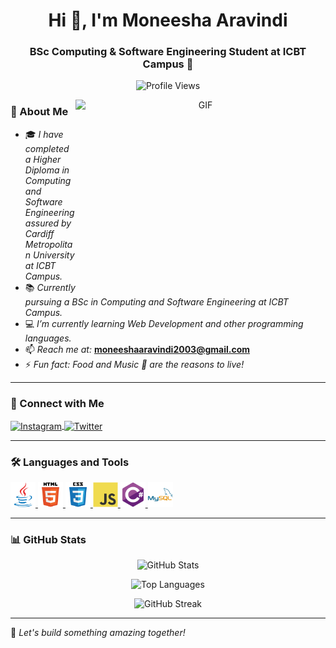 <h1 align="center">Hi 👋, I'm Moneesha Aravindi</h1>
<h3 align="center">BSc Computing & Software Engineering Student at ICBT Campus 🌟</h3>

<p align="center">
  <img src="https://komarev.com/ghpvc/?username=Moneesha2003&label=Profile%20views&color=0e75b6&style=flat" alt="Profile Views" />
</p>

<a target="_blank" align="center">
  <img align="right" height="300" width="400" alt="GIF" src="https://media.giphy.com/media/SWoSkN6DxTszqIKEqv/giphy.gif">
</a>

### 🌱 About Me
- 🎓 *I have completed a Higher Diploma in Computing and Software Engineering assured by Cardiff Metropolitan University at ICBT Campus.*
- 📚 *Currently pursuing a BSc in Computing and Software Engineering at ICBT Campus.*
- 💻 *I’m currently learning Web Development and other programming languages.*
- 📫 *Reach me at:* **moneeshaaravindi2003@gmail.com**
- ⚡ *Fun fact:* *Food and Music 🎵 are the reasons to live!*

---

### 📱 Connect with Me
<p align="left">
  <a href="[https://instagram.com/..adam._](https://www.instagram.com/moneesha_aravindi/?hl=en)" target="_blank">
    <img align="center" src="https://raw.githubusercontent.com/rahuldkjain/github-profile-readme-generator/master/src/images/icons/Social/instagram.svg" alt="Instagram" height="30" width="40"/>
  </a>
  <a href="https://twitter.com/yourhandle" target="_blank">
    <img align="center" src="https://raw.githubusercontent.com/rahuldkjain/github-profile-readme-generator/master/src/images/icons/Social/twitter.svg" alt="Twitter" height="30" width="40"/>
  </a>
</p>

---

### 🛠️ Languages and Tools
<p align="left">
  <a href="https://www.java.com" target="_blank">
    <img src="https://raw.githubusercontent.com/devicons/devicon/master/icons/java/java-original.svg" alt="Java" width="40" height="40" />
  </a>
  <a href="https://www.w3.org/html/" target="_blank">
    <img src="https://raw.githubusercontent.com/devicons/devicon/master/icons/html5/html5-original-wordmark.svg" alt="HTML5" width="40" height="40" />
  </a>
  <a href="https://www.w3schools.com/css/" target="_blank">
    <img src="https://raw.githubusercontent.com/devicons/devicon/master/icons/css3/css3-original-wordmark.svg" alt="CSS3" width="40" height="40" />
  </a>
  <a href="https://developer.mozilla.org/en-US/docs/Web/JavaScript" target="_blank">
    <img src="https://raw.githubusercontent.com/devicons/devicon/master/icons/javascript/javascript-original.svg" alt="JavaScript" width="40" height="40" />
  </a>
  <a href="https://www.w3schools.com/cs/" target="_blank">
    <img src="https://raw.githubusercontent.com/devicons/devicon/master/icons/csharp/csharp-original.svg" alt="C#" width="40" height="40" />
  </a>
  <a href="https://www.mysql.com/" target="_blank">
    <img src="https://raw.githubusercontent.com/devicons/devicon/master/icons/mysql/mysql-original-wordmark.svg" alt="MySQL" width="40" height="40" />
  </a>
</p>

---

### 📊 GitHub Stats
<p align="center">
  <img src="https://github-readme-stats.vercel.app/api?username=Moneesha2003&show_icons=true&theme=dark&bg_color=0d1117&text_color=ffffff" alt="GitHub Stats" />
</p>

<p align="center">
  <img src="https://github-readme-stats.vercel.app/api/top-langs/?username=Moneesha2003&layout=compact&theme=dark&bg_color=0d1117&text_color=ffffff" alt="Top Languages" />
</p>

<p align="center">
  <img src="https://github-readme-streak-stats.herokuapp.com/?user=Moneesha2003&theme=dark&background=0d1117" alt="GitHub Streak" />
</p>

---

🚀 *Let's build something amazing together!*
